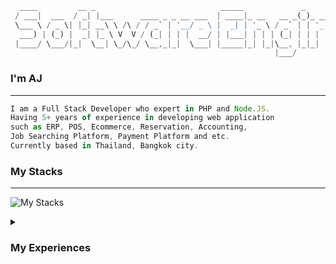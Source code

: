 ```dart
  ____         __ _                            _____             _                      
 / ___|  ___  / _| |___      ____ _ _ __ ___  | ____|_ __   __ _(_)_ __   ___  ___ _ __ 
 \___ \ / _ \| |_| __\ \ /\ / / _` | '__/ _ \ |  _| | '_ \ / _` | | '_ \ / _ \/ _ \ '__|
  ___) | (_) |  _| |_ \ V  V / (_| | | |  __/ | |___| | | | (_| | | | | |  __/  __/ |   
 |____/ \___/|_|  \__| \_/\_/ \__,_|_|  \___| |_____|_| |_|\__, |_|_| |_|\___|\___|_|   
                                                           |___/                                 
```

### I'm AJ
-----

```js
I am a Full Stack Developer who expert in PHP and Node.JS. 
Having 5+ years of experience in developing web application 
such as ERP, POS, Ecommerce, Reservation, Accounting, 
Job Searching Platform, Payment Platform and etc. 
Currently based in Thailand, Bangkok city.
```

### My Stacks
-----

![My Stacks](https://skillicons.dev/icons?i=php,nodejs,ts,js,react,vue,flutter,dart,mysql,postgres,redis,workers,tailwind,git,figma,nuxtjs,cloudflare,docker,mongodb,aws)


<details>
  <summary><h3>My Experiences</h3></summary>
  
  #### Software Engineer `OPN`
  ```js
  Manage/develop plugins and sdk for Opn Payments gateway 
  such as (wordpress, magento, shopify, php-sdk, node-sdk. etc...)
  ```

  #### Software Engineer `DevelopNow`
  ```js
  Develop softwares for clients using node.js and php.
  ```

  #### Full Stack Developer `Proptexx`
  ```js
  Collaborate in developing Real-Estate plaform.
  ```

  #### Full Stack Developer `Befeni`
  ```js
  Collaborate in developing production system.
  ```

  #### Junior PHP developer `TR Cloud`
  ```js
  Collaborate in developing accounting, production system.
  ```

  #### Production Supervisor `Royal Interpack`
  ```js
  Manage production line and supervise the team.
  ```
</details>
